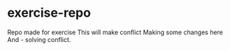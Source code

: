 # exercise-repo
Repo made for exercise
This will make conflict
Making some changes here
And - solving conflict.

